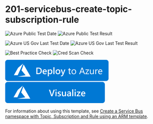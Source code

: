 # 201-servicebus-create-topic-subscription-rule

![Azure Public Test Date](https://azurequickstartsservice.blob.core.windows.net/badges/201-servicebus-create-topic-subscription-rule/PublicLastTestDate.svg)
![Azure Public Test Result](https://azurequickstartsservice.blob.core.windows.net/badges/201-servicebus-create-topic-subscription-rule/PublicDeployment.svg)

![Azure US Gov Last Test Date](https://azurequickstartsservice.blob.core.windows.net/badges/201-servicebus-create-topic-subscription-rule/FairfaxLastTestDate.svg)
![Azure US Gov Last Test Result](https://azurequickstartsservice.blob.core.windows.net/badges/201-servicebus-create-topic-subscription-rule/FairfaxDeployment.svg)

![Best Practice Check](https://azurequickstartsservice.blob.core.windows.net/badges/201-servicebus-create-topic-subscription-rule/BestPracticeResult.svg)
![Cred Scan Check](https://azurequickstartsservice.blob.core.windows.net/badges/201-servicebus-create-topic-subscription-rule/CredScanResult.svg)

[![Deploy To Azure](https://raw.githubusercontent.com/Azure/azure-quickstart-templates/master/1-CONTRIBUTION-GUIDE/images/deploytoazure.svg?sanitize=true)]("https://portal.azure.com/#create/Microsoft.Template/uri/https%3A%2F%2Fraw.githubusercontent.com%2FAzure%2Fazure-quickstart-templates%2Fmaster%2F201-servicebus-create-topic-subscription-rule%2Fazuredeploy.json")  [![Visualize](https://raw.githubusercontent.com/Azure/azure-quickstart-templates/master/1-CONTRIBUTION-GUIDE/images/visualizebutton.svg?sanitize=true)]("http://armviz.io/#/?load=https%3A%2F%2Fraw.githubusercontent.com%2FAzure%2Fazure-quickstart-templates%2Fmaster%2F201-servicebus-create-topic-subscription-rule%2Fazuredeploy.json")
    



    

For information about using this template, see [Create a Service Bus namespace with Topic, Subscription and Rule using an ARM template](https://azure.microsoft.com/en-us/documentation/articles/service-bus-resource-manager-namespace-topic-with-rule/).

